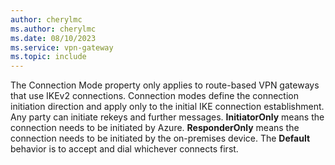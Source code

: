 ```yaml
---
author: cherylmc
ms.author: cherylmc
ms.date: 08/10/2023
ms.service: vpn-gateway
ms.topic: include
---
```


The Connection Mode property only applies to route-based VPN gateways that use IKEv2 connections. Connection modes define the connection initiation direction and apply only to the initial IKE connection establishment. Any party can initiate rekeys and further messages. **InitiatorOnly** means the connection needs to be initiated by Azure. **ResponderOnly** means the connection needs to be initiated by the on-premises device. The **Default** behavior is to accept and dial whichever connects first.